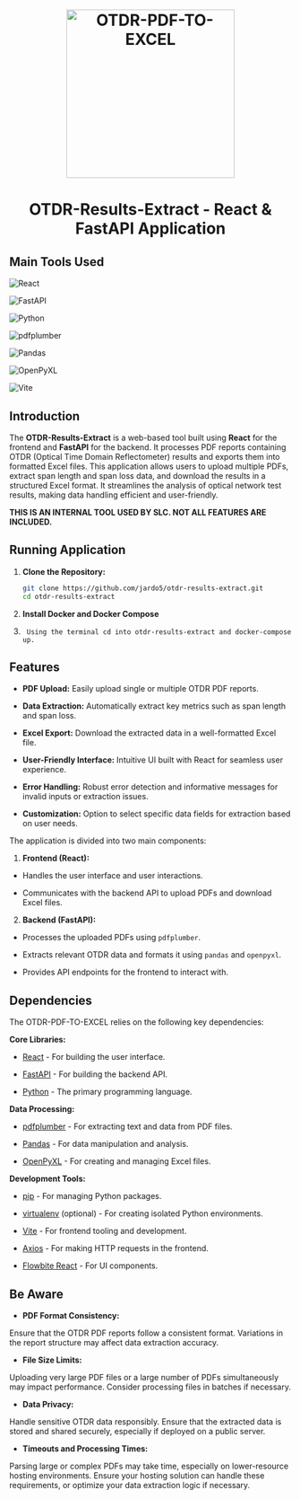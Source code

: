 
<h1  align="center">

<img  src="https://encrypted-tbn0.gstatic.com/images?q=tbn:ANd9GcSZJWDIJeEpYRO5v3nTiDd4h1VhHsyCtDcnjw&s"  alt="OTDR-PDF-TO-EXCEL"  width="300"  height="300">

</h1>

  

<h1  align="center">

OTDR-Results-Extract - React & FastAPI Application

</h1>

  

## Main Tools Used

  

![React](https://img.shields.io/badge/React-20232A?style=for-the-badge&logo=react&logoColor=61DAFB)

![FastAPI](https://img.shields.io/badge/FastAPI-009688?style=for-the-badge&logo=fastapi&logoColor=white)

![Python](https://img.shields.io/badge/Python-3776AB?style=for-the-badge&logo=python&logoColor=white)

![pdfplumber](https://img.shields.io/badge/pdfplumber-007ACC?style=for-the-badge)

![Pandas](https://img.shields.io/badge/Pandas-150458?style=for-the-badge&logo=pandas&logoColor=white)

![OpenPyXL](https://img.shields.io/badge/OpenPyXL-404D59?style=for-the-badge)

![Vite](https://img.shields.io/badge/Vite-646CFF?style=for-the-badge&logo=vite&logoColor=white)

  

## Introduction

  

The **OTDR-Results-Extract** is a web-based tool built using **React** for the frontend and **FastAPI** for the backend. It processes PDF reports containing OTDR (Optical Time Domain Reflectometer) results and exports them into formatted Excel files. This application allows users to upload multiple PDFs, extract span length and span loss data, and download the results in a structured Excel format. It streamlines the analysis of optical network test results, making data handling efficient and user-friendly.

  

**THIS IS AN INTERNAL TOOL USED BY SLC. NOT ALL FEATURES ARE INCLUDED.**

  

## Running Application

1.  **Clone the Repository:**
	```bash
	git clone https://github.com/jardo5/otdr-results-extract.git
	cd otdr-results-extract
	```

2.  **Install Docker and Docker Compose**
 
3. ```
	Using the terminal cd into otdr-results-extract and docker-compose up. 
	```

  
  
  

## Features

  

-  **PDF Upload:** Easily upload single or multiple OTDR PDF reports.

-  **Data Extraction:** Automatically extract key metrics such as span length and span loss.

-  **Excel Export:** Download the extracted data in a well-formatted Excel file.

-  **User-Friendly Interface:** Intuitive UI built with React for seamless user experience.

-  **Error Handling:** Robust error detection and informative messages for invalid inputs or extraction issues.

-  **Customization:** Option to select specific data fields for extraction based on user needs.

  
  

The application is divided into two main components:

  

1.  **Frontend (React):**

- Handles the user interface and user interactions.

- Communicates with the backend API to upload PDFs and download Excel files.

  

2.  **Backend (FastAPI):**

- Processes the uploaded PDFs using `pdfplumber`.

- Extracts relevant OTDR data and formats it using `pandas` and `openpyxl`.

- Provides API endpoints for the frontend to interact with.

  

## Dependencies

  

The OTDR-PDF-TO-EXCEL relies on the following key dependencies:

  

**Core Libraries:**

- [React](https://reactjs.org/) - For building the user interface.

- [FastAPI](https://fastapi.tiangolo.com/) - For building the backend API.

- [Python](https://www.python.org/) - The primary programming language.

  

**Data Processing:**

- [pdfplumber](https://github.com/jsvine/pdfplumber) - For extracting text and data from PDF files.

- [Pandas](https://pandas.pydata.org/) - For data manipulation and analysis.

- [OpenPyXL](https://openpyxl.readthedocs.io/en/stable/) - For creating and managing Excel files.

  

**Development Tools:**

- [pip](https://pip.pypa.io/en/stable/) - For managing Python packages.

- [virtualenv](https://virtualenv.pypa.io/en/latest/) (optional) - For creating isolated Python environments.

- [Vite](https://vitejs.dev/) - For frontend tooling and development.

- [Axios](https://axios-http.com/) - For making HTTP requests in the frontend.

- [Flowbite React](https://flowbite-react.com/) - For UI components.

  

## Be Aware

  

-  **PDF Format Consistency:**

Ensure that the OTDR PDF reports follow a consistent format. Variations in the report structure may affect data extraction accuracy.

  

-  **File Size Limits:**

Uploading very large PDF files or a large number of PDFs simultaneously may impact performance. Consider processing files in batches if necessary.

  

-  **Data Privacy:**

Handle sensitive OTDR data responsibly. Ensure that the extracted data is stored and shared securely, especially if deployed on a public server.

  

-  **Timeouts and Processing Times:**

Parsing large or complex PDFs may take time, especially on lower-resource hosting environments. Ensure your hosting solution can handle these requirements, or optimize your data extraction logic if necessary.
